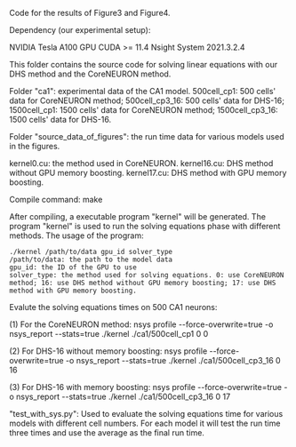 Code for the results of Figure3 and Figure4.

Dependency (our experimental setup):

NVIDIA Tesla A100 GPU 
CUDA >= 11.4
Nsight System 2021.3.2.4

This folder contains the source code for solving linear equations with our DHS method and the CoreNEURON method.

Folder "ca1": experimental data of the CA1 model. 500cell_cp1: 500 cells' data for CoreNEURON method; 500cell_cp3_16: 500 cells' data for DHS-16; 1500cell_cp1: 1500 cells' data for CoreNEURON method; 1500cell_cp3_16: 1500 cells' data for DHS-16.

Folder "source_data_of_figures": the run time data for various models used in the figures.

kernel0.cu: the method used in CoreNEURON. kernel16.cu: DHS method without GPU memory boosting. kernel17.cu: DHS method with GPU memory boosting.

Compile command: make

After compiling, a executable program "kernel" will be generated. The program "kernel" is used to run the solving equations phase with different methods. The usage of the program:

	./kernel /path/to/data gpu_id solver_type
	/path/to/data: the path to the model data 
	gpu_id: the ID of the GPU to use
	solver_type: the method used for solving equations. 0: use CoreNEURON method; 16: use DHS method without GPU memory boosting; 17: use DHS method with GPU memory boosting.
	

Evalute the solving equations times on 500 CA1 neurons:

(1) For the CoreNEURON method: nsys profile --force-overwrite=true -o nsys_report --stats=true ./kernel ./ca1/500cell_cp1 0 0

(2) For DHS-16 without memory boosting: nsys profile --force-overwrite=true -o nsys_report --stats=true ./kernel ./ca1/500cell_cp3_16 0 16

(3) For DHS-16 with memory boosting: nsys profile --force-overwrite=true -o nsys_report --stats=true ./kernel ./ca1/500cell_cp3_16 0 17


"test_with_sys.py": Used to evaluate the solving equations time for various models with different cell numbers. For each model it will test the run time three times and use the average as the final run time.